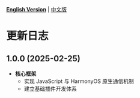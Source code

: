 [**English Version**](./CHANGELOG-EN.md) | [中文版](./CHANGELOG.md)

# 更新日志

## 1.0.0 (2025-02-25)

- **核心框架**  
  - 实现 JavaScript 与 HarmonyOS 原生通信机制
  - 建立基础插件开发体系
